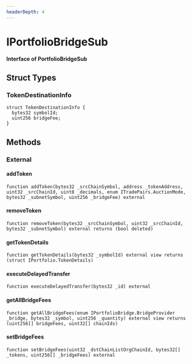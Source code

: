```yaml
---
headerDepth: 4
---
```


# IPortfolioBridgeSub

**Interface of PortfolioBridgeSub**

## Struct Types

### TokenDestinationInfo

```solidity
struct TokenDestinationInfo {
  bytes32 symbolId;
  uint256 bridgeFee;
}
```

## Methods

### External

#### addToken

```solidity:no-line-numbers
function addToken(bytes32 _srcChainSymbol, address _tokenAddress, uint32 _srcChainId, uint8 _decimals, enum ITradePairs.AuctionMode, bytes32 _subnetSymbol, uint256 _bridgeFee) external
```

#### removeToken

```solidity:no-line-numbers
function removeToken(bytes32 _srcChainSymbol, uint32 _srcChainId, bytes32 _subnetSymbol) external returns (bool deleted)
```

#### getTokenDetails

```solidity:no-line-numbers
function getTokenDetails(bytes32 _symbolId) external view returns (struct IPortfolio.TokenDetails)
```

#### executeDelayedTransfer

```solidity:no-line-numbers
function executeDelayedTransfer(bytes32 _id) external
```

#### getAllBridgeFees

```solidity:no-line-numbers
function getAllBridgeFees(enum IPortfolioBridge.BridgeProvider _bridge, bytes32 _symbol, uint256 _quantity) external view returns (uint256[] bridgeFees, uint32[] chainIds)
```

#### setBridgeFees

```solidity:no-line-numbers
function setBridgeFees(uint32 _dstChainListOrgChainId, bytes32[] _tokens, uint256[] _bridgeFees) external
```

